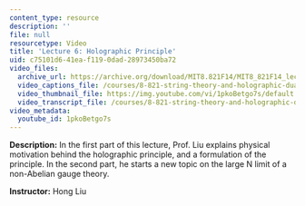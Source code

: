 ```yaml
---
content_type: resource
description: ''
file: null
resourcetype: Video
title: 'Lecture 6: Holographic Principle'
uid: c75101d6-41ea-f119-0dad-28973450ba72
video_files:
  archive_url: https://archive.org/download/MIT8.821F14/MIT8_821F14_lec06_300k.mp4
  video_captions_file: /courses/8-821-string-theory-and-holographic-duality-fall-2014/307d1e79339158f195e5fb62d1a96497_1pkoBetgo7s.vtt
  video_thumbnail_file: https://img.youtube.com/vi/1pkoBetgo7s/default.jpg
  video_transcript_file: /courses/8-821-string-theory-and-holographic-duality-fall-2014/286fa63f1af3829d386c8daa2cda5dc4_1pkoBetgo7s.pdf
video_metadata:
  youtube_id: 1pkoBetgo7s
---
```


**Description:** In the first part of this lecture, Prof. Liu explains physical motivation behind the holographic principle, and a formulation of the principle. In the second part, he starts a new topic on the large N limit of a non-Abelian gauge theory.

**Instructor:** Hong Liu